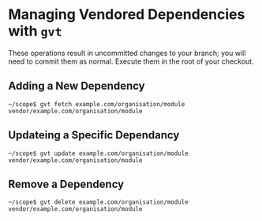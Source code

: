 # Managing Vendored Dependencies with `gvt`

These operations result in uncommitted changes to your
branch; you will need to commit them as normal. Execute them in the
root of your checkout.

## Adding a New Dependency

    ~/scope$ gvt fetch example.com/organisation/module vendor/example.com/organisation/module

## Updateing a Specific Dependancy

    ~/scope$ gvt update example.com/organisation/module vendor/example.com/organisation/module

## Remove a Dependency

    ~/scope$ gvt delete example.com/organisation/module vendor/example.com/organisation/module
